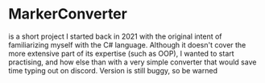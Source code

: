 # MarkerConverter 
is a short project I started back in 2021 with the original intent of familiarizing myself with the C# language. Although it doesn't cover the more extensive part of its expertise (such as OOP), I wanted to start practising, and how else than with a very simple converter that would save time typing out on discord. Version is still buggy, so be warned

